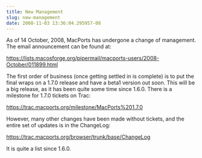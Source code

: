 ```yaml
---
title: New Management
slug: new-management
date: 2008-11-03 13:36:04.295957-08
---
```


As of 14 October, 2008, MacPorts has undergone a change of management. The email announcement can be found at:

<https://lists.macosforge.org/pipermail/macports-users/2008-October/011899.html>

The first order of business (once getting settled in is complete) is to put the final wraps on a 1.7.0 release and have a beta1 version out soon. This will be a big release, as it has been quite some time since 1.6.0. There is a milestone for 1.7.0 tickets on Trac:

<https://trac.macports.org/milestone/MacPorts%201.7.0>

However, many other changes have been made without tickets, and the entire set of updates is in the ChangeLog:

<https://trac.macports.org/browser/trunk/base/ChangeLog>

It is quite a list since 1.6.0.
